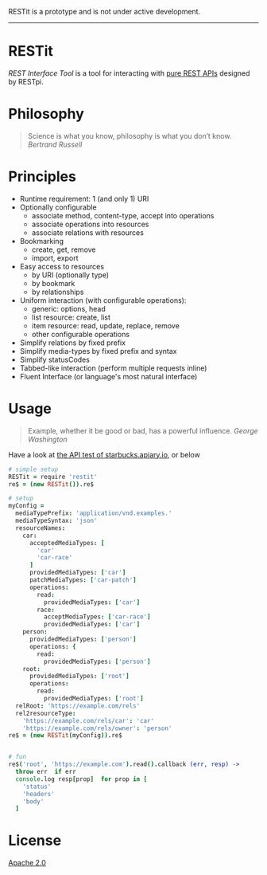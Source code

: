 RESTit is a prototype and is not under active development.

---

# RESTit

*REST Interface Tool* is a tool for interacting with [pure REST APIs](http://bitworking.org/news/Hi_REST__Lo_REST_and_Everything_in_between_REST) designed by RESTpi.


# Philosophy

> Science is what you know, philosophy is what you don’t know. *Bertrand Russell*


# Principles

* Runtime requirement: 1 (and only 1) URI
* Optionally configurable
  * associate method, content-type, accept into operations
  * associate operations into resources
  * associate relations with resources
* Bookmarking
  * create, get, remove
  * import, export
* Easy access to resources
  * by URI (optionally type)
  * by bookmark
  * by relationships
* Uniform interaction (with configurable operations):
  * generic: options, head
  * list resource: create, list
  * item resource: read, update, replace, remove
  * other configurable operations
* Simplify relations by fixed prefix
* Simplify media-types by fixed prefix and syntax
* Simplify statusCodes
* Tabbed-like interaction (perform multiple requests inline)
* Fluent Interface (or language's most natural interface)


# Usage

> Example, whether it be good or bad, has a powerful influence. *George Washington*

Have a look at [the API test of starbucks.apiary.io](test/20121115.coffee), or below

```coffeescript
# simple setup
RESTit = require 'restit'
re$ = (new RESTit()).re$

# setup
myConfig =
  mediaTypePrefix: 'application/vnd.examples.'
  mediaTypeSyntax: 'json'
  resourceNames:
    car:
      acceptedMediaTypes: [
        'car'
        'car-race'
      ]
      providedMediaTypes: ['car']
      patchMediaTypes: ['car-patch']
      operations:
        read:
          providedMediaTypes: ['car']
        race:
          acceptMediaTypes: ['car-race']
          providedMediaTypes: ['car']
    person:
      providedMediaTypes: ['person']
      operations: {
        read:
          providedMediaTypes: ['person']
    root:
      providedMediaTypes: ['root']
      operations:
        read:
          providedMediaTypes: ['root']
  relRoot: 'https://example.com/rels'
  rel2resourceType:
    'https://example.com/rels/car': 'car'
    'https://example.com/rels/owner': 'person'
re$ = (new RESTit(myConfig)).re$


# fun
re$('root', 'https://example.com').read().callback (err, resp) ->
  throw err  if err
  console.log resp[prop]  for prop in [
    'status'
    'headers'
    'body'
  ]
```


# License

[Apache 2.0](http://www.apache.org/licenses/LICENSE-2.0)
